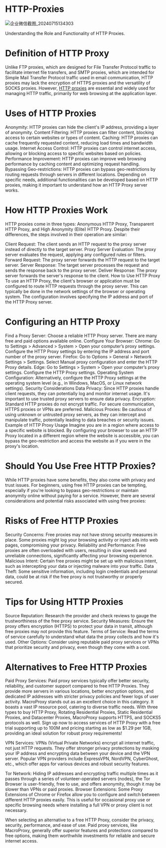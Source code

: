 # HTTP-Proxies
![企业微信截图_20240715134303](https://github.com/user-attachments/assets/5446b6d4-c8cc-40b4-934f-4004faae2ed5)

Understanding the Role and Functionality of HTTP Proxies.

# Definition of HTTP Proxy
Unlike FTP proxies, which are designed for File Transfer Protocol traffic to facilitate internet file transfers, and SMTP proxies, which are intended for Simple Mail Transfer Protocol traffic used in email communication, HTTP proxies may lack the encryption of HTTPS proxies and the versatility of SOCKS proxies. However, [HTTP proxies](https://www.macroproxy.com/blog/http-proxy#What%20Is%20HTTP%20Proxy%20Meaning?) are essential and widely used for managing HTTP traffic, primarily for web browsing at the application layer.

# Uses of HTTP Proxies
Anonymity: HTTP proxies can hide the client's IP address, providing a layer of anonymity.
Content Filtering: HTTP proxies can filter content, blocking access to certain websites or types of content.
Caching: HTTP proxies can cache frequently requested content, reducing load times and bandwidth usage.
Internet Access Control: HTTP proxies can control internet access, allowing or blocking access to specific websites based on policies.
Performance Improvement: HTTP proxies can improve web browsing performance by caching content and optimizing request handling.
Bypassing Geo-restrictions: HTTP proxies can bypass geo-restrictions by routing requests through servers in different locations.
Depending on specific needs, additional functionalities can be developed based on HTTP proxies, making it important to understand how an HTTP Proxy server works.

# How HTTP Proxies Work
HTTP proxies come in three types: Anonymous HTTP Proxy, Transparent HTTP Proxy, and High Anonymity (Elite) HTTP Proxy. Despite their differences, the steps involved in their operation are similar:

Client Request: The client sends an HTTP request to the proxy server instead of directly to the target server.
Proxy Server Evaluation: The proxy server evaluates the request, applying any configured rules or filters.
Forward Request: The proxy server forwards the HTTP request to the target server.
Server Response: The target server processes the request and sends the response back to the proxy server.
Deliver Response: The proxy server forwards the server's response to the client.
How to Use HTTP Proxy
To use an HTTP Proxy, the client's browser or application must be configured to route HTTP requests through the proxy server. This can typically be done in the network settings of the browser or operating system. The configuration involves specifying the IP address and port of the HTTP Proxy server.

# Configuring an HTTP Proxy
Find a Proxy Server: Choose a reliable HTTP Proxy server. There are many free and paid options available online.
Configure Your Browser:
Chrome: Go to Settings > Advanced > System > Open your computer’s proxy settings. Configure the HTTP Proxy settings by entering the IP address and port number of the proxy server.
Firefox: Go to Options > General > Network Settings > Settings. Select Manual proxy configuration and enter the HTTP Proxy details.
Edge: Go to Settings > System > Open your computer’s proxy settings. Configure the HTTP Proxy settings.
Operating System Configuration: Alternatively, configure the HTTP Proxy settings at the operating system level (e.g., in Windows, MacOS, or Linux network settings).
Security Considerations
Data Privacy: Since HTTP proxies handle client requests, they can potentially log and monitor internet usage. It's important to use trusted proxy servers to ensure data privacy.
Encryption: Standard HTTP proxies do not encrypt traffic. For secure communication, HTTPS proxies or VPNs are preferred.
Malicious Proxies: Be cautious of using unknown or untrusted proxy servers, as they can intercept and manipulate traffic, potentially leading to data breaches or security issues.
Example of HTTP Proxy Usage
Imagine you are in a region where access to a specific website is blocked. By configuring your browser to use an HTTP Proxy located in a different region where the website is accessible, you can bypass the geo-restriction and access the website as if you were in the proxy's location.

# Should You Use Free HTTP Proxies?
While HTTP proxies have some benefits, they also come with privacy and trust issues. For beginners, using free HTTP proxies can be tempting, especially if you're looking to bypass geo-restrictions or maintain anonymity online without paying for a service. However, there are several considerations and potential risks associated with using free proxies:

# Risks of Free HTTP Proxies
Security Concerns: Free proxies may not have strong security measures in place. Some proxies might log your browsing activity or inject ads into web pages, compromising your privacy.
Reliability and Performance: Free proxies are often overloaded with users, resulting in slow speeds and unreliable connections, significantly affecting your browsing experience.
Malicious Intent: Certain free proxies might be set up with malicious intent, such as intercepting your data or injecting malware into your traffic.
Data Theft: Some sensitive information, including login credentials and personal data, could be at risk if the free proxy is not trustworthy or properly secured.

# Tips for Using HTTP Proxies
Source Reputation: Research the provider and check reviews to gauge the trustworthiness of the free proxy service.
Security Measures: Ensure the proxy offers encryption (HTTPS) to protect your data in transit, although free proxies may not provide this feature.
Terms of Service: Read the terms of service carefully to understand what data the proxy collects and how it's used.
Other Options: Consider using reputable paid proxy services or VPNs that prioritize security and privacy, even though they come with a cost.

# Alternatives to Free HTTP Proxies
Paid Proxy Services: Paid proxy services typically offer better security, reliability, and customer support compared to free HTTP Proxies. They provide more servers in various locations, better encryption options, and dedicated IP addresses with stricter privacy policies and fewer logs of user activity. MacroProxy stands out as an excellent choice in this category. It boasts a vast IP resource pool, catering to diverse traffic needs. With three types to buy HTTP Proxy, Rotating Residential Proxies, Static Residential Proxies, and Datacenter Proxies, MacroProxy supports HTTPS, and SOCKS5 protocols as well. Sign up now to access services of HTTP Proxy with a free trial supporting up to 100M and pricing starting as low as $1.29 per 1GB, providing an ideal solution for robust proxy requirements!

VPN Services: VPNs (Virtual Private Networks) encrypt all internet traffic, not just HTTP requests. They offer stronger privacy protections by masking your IP address and encrypting data between your device and the VPN server. Popular VPN providers include ExpressVPN, NordVPN, CyberGhost, etc., which offer apps for various devices and robust security features.

Tor Network: Hiding IP addresses and encrypting traffic multiple times as it passes through a series of volunteer-operated servers (nodes), the Tor Browser is user-friendly, free to use, and offers anonymity, though it may be slower than VPNs or paid proxies.
Browser Extensions: Some Proxy Extensions of Chrome or Firefox allow you to configure and switch between different HTTP proxies easily. This is useful for occasional proxy use or specific browsing needs where installing a full VPN or proxy client is not necessary.

When selecting an alternative to a free HTTP Proxy, consider the privacy, security, performance, and ease of use. Paid proxy services, like MacroProxy, generally offer superior features and protections compared to free options, making them worthwhile investments for reliable and secure internet access.

